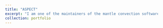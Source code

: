 ```yaml
---
title: "ASPECT"
excerpt: "I am one of the maintainers of the mantle convection software ASPECT. <br/><img src='/images/aspect-logo-mesh.png'>"
collection: portfolio
---
```


